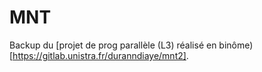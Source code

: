 # MNT
Backup du [projet de prog parallèle (L3) réalisé en binôme)[https://gitlab.unistra.fr/duranndiaye/mnt2].
